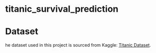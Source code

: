 # titanic_survival_prediction

# Dataset
he dataset used in this project is sourced from Kaggle: [Titanic Dataset](https://www.kaggle.com/datasets/yasserh/titanic-dataset/data).